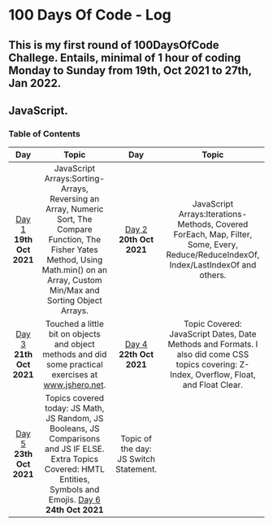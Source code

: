 # 100 Days Of Code - Log
## This is my first round of 100DaysOfCode Challege. Entails, minimal of 1 hour of coding Monday to Sunday from 19th, Oct 2021 to 27th, Jan 2022.
## JavaScript.
<a name="toc"></a>
### Table of Contents
|Day|Topic|Day|Topic
|:---:|:-----:|:---:|:-----:|
|[Day 1](#day-1) **19th Oct 2021**|JavaScript Arrays:Sorting-Arrays, Reversing an Array, Numeric Sort, The Compare Function, The Fisher Yates Method, Using Math.min() on an Array, Custom Min/Max and Sorting Object Arrays.|[Day 2](#day-2) **20th Oct 2021**|JavaScript Arrays:Iterations-Methods, Covered ForEach, Map, Filter, Some, Every, Reduce/ReduceIndexOf, Index/LastIndexOf and others.
|[Day 3](#day-3) **21th Oct 2021**|Touched a little bit on objects and object methods and did some practical exercises at www.jshero.net.|[Day 4](#day-4) **22th Oct 2021**|Topic Covered: JavaScript Dates, Date Methods and Formats. I also did come CSS topics covering: Z-Index, Overflow, Float, and Float Clear.
|[Day 5](#day-5) **23th Oct 2021**|Topics covered today: JS Math, JS Random, JS Booleans, JS Comparisons and JS IF ELSE. Extra Topics Covered: HMTL Entities, Symbols and Emojis. [Day 6](#day-6) **24th Oct 2021**|Topic of the day: JS Switch Statement.